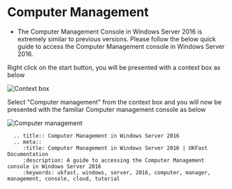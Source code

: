 # Computer Management

* The Computer Management Console in Windows Server 2016 is extremely similar to previous versions.
  Please follow the below quick guide to access the Computer Management console in Windows Server 2016.

Right click on the start button, you will be presented with a context box as below

![Context box](files/computermanagement/rightclickstart.PNG)

Select "Computer management" from the context box and you will now be presented with the familiar Computer management console as below

![Computer management](files/computermanagement/computermanagement.PNG)

```eval_rst
  .. title:: Computer Management in Windows Server 2016
  .. meta::
     :title: Computer Management in Windows Server 2016 | UKFast Documentation
     :description: A guide to accessing the Computer Management console in Windows Server 2016
     :keywords: ukfast, windows, server, 2016, computer, manager, management, console, cloud, tutorial
